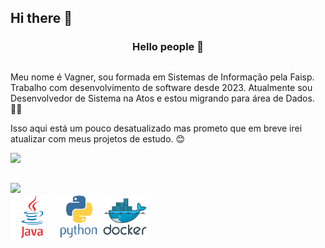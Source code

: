 ## Hi there 👋

### <p align="center"> Hello people :vulcan_salute:</p>

##

Meu nome é Vagner, sou formada em Sistemas de Informação pela Faisp. Trabalho com desenvolvimento de software desde 2023. Atualmente sou Desenvolvedor de Sistema na Atos e estou migrando para área de Dados. 👩‍💻

Isso aqui está um pouco desatualizado mas prometo que em breve irei atualizar com meus projetos de estudo. :blush:

<div>
  <a href="www.linkedin.com/in/vsvagnerserafim">
    <img src="https://img.shields.io/badge/LinkedIn-0077B5?style=for-the-badge&logo=linkedin&logoColor=white">
  </a>  
</div>

##

<div>
  <img height="180cm" src="https://github-redme-stats.vercel.app/api/top-langs/?username=gabiandrade&layout=compact&langs_count=16&theme=dracula">
</div>

<div>
  <img align="center" alt="gabi.java" height="70" width="70" src="https://github.com/devicons/devicon/blob/master/icons/java/java-original-wordmark.svg">
  <img align="center" alt="gabi.java" height="70" width="70" src="https://github.com/devicons/devicon/blob/master/icons/python/python-original-wordmark.svg">
  <img align="center" alt="gabi.java" height="70" width="70" src="https://github.com/devicons/devicon/blob/master/icons/docker/docker-original-wordmark.svg">
</div>

<!--
**VagnerSerafim/VagnerSerafim** is a ✨ _special_ ✨ repository because its `README.md` (this file) appears on your GitHub profile.

Here are some ideas to get you started:

- 🔭 I’m currently working on ...
- 🌱 I’m currently learning ...
- 👯 I’m looking to collaborate on ...
- 🤔 I’m looking for help with ...
- 💬 Ask me about ...
- 📫 How to reach me: ...
- 😄 Pronouns: ...
- ⚡ Fun fact: ...
-->
